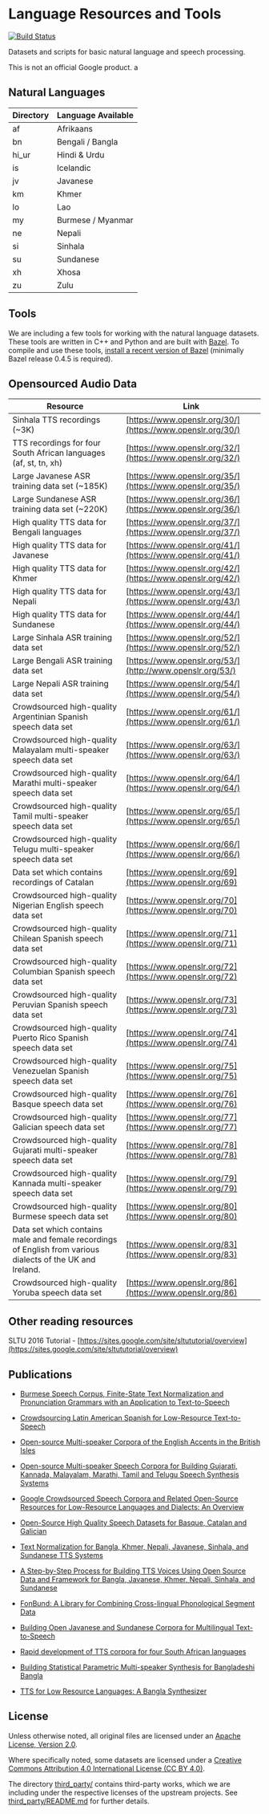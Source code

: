 # Language Resources and Tools

[![Build Status](https://travis-ci.org/google/language-resources.svg?branch=master)](https://travis-ci.org/google/language-resources)

Datasets and scripts for basic natural language and speech processing.

This is not an official Google product.
a

## Natural Languages

| Directory | Language Available |
|-----------|--------------------|
| af        | Afrikaans          |
| bn        | Bengali / Bangla   |
| hi_ur     | Hindi & Urdu       |
| is        | Icelandic          |
| jv        | Javanese           |
| km        | Khmer              |
| lo        | Lao                |
| my        | Burmese / Myanmar  |
| ne        | Nepali             |
| si        | Sinhala            |
| su        | Sundanese          |
| xh        | Xhosa              |
| zu        | Zulu               |


## Tools

We are including a few tools for working with the natural language
datasets. These tools are written in C++ and Python and are built with
[Bazel](http://bazel.io). To compile and use these tools,
[install a recent version of Bazel](http://bazel.io/docs/install.html)
(minimally Bazel release 0.4.5 is required).

## Opensourced Audio Data
| Resource | Link |
|-----------|--------------------|
| Sinhala TTS recordings (~3K) | [https://www.openslr.org/30/](https://www.openslr.org/30/)      |
| TTS recordings for four South African languages (af, st, tn, xh) | [https://www.openslr.org/32/](https://www.openslr.org/32/)  |
| Large Javanese ASR training data set (~185K)	| [https://www.openslr.org/35/](https://www.openslr.org/35/) |
| Large Sundanese ASR training data set	(~220K)| [https://www.openslr.org/36/](https://www.openslr.org/36/) |
| High quality TTS data for Bengali languages | [https://www.openslr.org/37/](https://www.openslr.org/37/) |
| High quality TTS data for Javanese | [https://www.openslr.org/41/](https://www.openslr.org/41/) |
| High quality TTS data for Khmer | [https://www.openslr.org/42/](https://www.openslr.org/42/) |
| High quality TTS data for Nepali | [https://www.openslr.org/43/](https://www.openslr.org/43/) |
| High quality TTS data for Sundanese | [https://www.openslr.org/44/](https://www.openslr.org/44/) |
| Large Sinhala ASR training data set | [https://www.openslr.org/52/](https://www.openslr.org/52/)|
| Large Bengali ASR training data set	|  [https://www.openslr.org/53/](http://www.openslr.org/53/)|
| Large Nepali ASR training data set	| [https://www.openslr.org/54/](https://www.openslr.org/54/) |
| Crowdsourced high-quality Argentinian Spanish speech data set | [https://www.openslr.org/61/](https://www.openslr.org/61/) |
| Crowdsourced high-quality Malayalam multi-speaker speech data set | [https://www.openslr.org/63/](https://www.openslr.org/63/) |
| Crowdsourced high-quality Marathi multi-speaker speech data set | [https://www.openslr.org/64/](https://www.openslr.org/64/) |
| Crowdsourced high-quality Tamil multi-speaker speech data set | [https://www.openslr.org/65/](https://www.openslr.org/65/) |
| Crowdsourced high-quality Telugu multi-speaker speech data set | [https://www.openslr.org/66/](https://www.openslr.org/66/) |
| Data set which contains recordings of Catalan |   [https://www.openslr.org/69](https://www.openslr.org/69)  |
| Crowdsourced high-quality Nigerian English speech data set |   [https://www.openslr.org/70](https://www.openslr.org/70)  |
| Crowdsourced high-quality Chilean Spanish speech data set |   [https://www.openslr.org/71](https://www.openslr.org/71)  |
| Crowdsourced high-quality Columbian Spanish speech data set |   [https://www.openslr.org/72](https://www.openslr.org/72)  |
| Crowdsourced high-quality Peruvian Spanish speech data set |   [https://www.openslr.org/73](https://www.openslr.org/73)  |
| Crowdsourced high-quality Puerto Rico Spanish speech data set		  |   [https://www.openslr.org/74](https://www.openslr.org/74)  |
| Crowdsourced high-quality Venezuelan Spanish speech data set |   [https://www.openslr.org/75](https://www.openslr.org/75)  |
| Crowdsourced high-quality Basque speech data set	 |   [https://www.openslr.org/76](https://www.openslr.org/76)  |
| Crowdsourced high-quality Galician speech data set |   [https://www.openslr.org/77](https://www.openslr.org/77)  |
| Crowdsourced high-quality Gujarati multi-speaker speech data set	 |   [https://www.openslr.org/78](https://www.openslr.org/78)  |
| Crowdsourced high-quality Kannada multi-speaker speech data set	 |   [https://www.openslr.org/79](https://www.openslr.org/79)  |
| Crowdsourced high-quality Burmese speech data set	 |   [https://www.openslr.org/80](https://www.openslr.org/80)  |
| Data set which contains male and female recordings of English from various dialects of the UK and Ireland.| [https://www.openslr.org/83](https://www.openslr.org/83)  |
|Crowdsourced high-quality Yoruba speech data set | [https://www.openslr.org/86](https://www.openslr.org/86) |


## Other reading resources

SLTU 2016 Tutorial - [https://sites.google.com/site/sltututorial/overview](https://sites.google.com/site/sltututorial/overview)

## Publications

- [Burmese Speech Corpus, Finite­-State Text Normalization and Pronunciation Grammars with an Application to Text-­to-­Speech
](https://research.google/pubs/pub49146/)

- [Crowdsourcing Latin American Spanish for Low-Resource Text-to-Speech](https://research.google/pubs/pub49150/)

- [Open-source Multi-speaker Corpora of the English Accents in the British Isles](https://research.google/pubs/pub49149/)

- [Open-source Multi-speaker Speech Corpora for Building Gujarati, Kannada, Malayalam, Marathi, Tamil and Telugu Speech Synthesis Systems](https://research.google/pubs/pub49148/)

- [Google Crowdsourced Speech Corpora and Related Open-Source Resources for Low-Resource Languages and Dialects: An Overview](https://research.google/pubs/pub48928/)

- [Open-Source High Quality Speech Datasets for Basque, Catalan and Galician](https://research.google/pubs/pub49136/)

- [Text Normalization for Bangla, Khmer, Nepali, Javanese, Sinhala, and Sundanese TTS Systems](https://ai.google/research/pubs/pub47344)

- [A Step-by-Step Process for Building TTS Voices Using Open Source Data and Framework for Bangla, Javanese, Khmer, Nepali, Sinhala, and Sundanese](https://ai.google/research/pubs/pub47347)

- [FonBund: A Library for Combining Cross-lingual Phonological Segment Data](https://research.google/pubs/pub46930/)

- [Building Open Javanese and Sundanese Corpora for Multilingual Text-to-Speech](https://ai.google/research/pubs/pub46929)

- [Rapid development of TTS corpora for four South African languages](https://research.google/pubs/pub47393/)

- [Building Statistical Parametric Multi-speaker Synthesis for Bangladeshi Bangla](https://ai.google/research/pubs/pub45301)

- [TTS for Low Resource Languages: A Bangla Synthesizer](https://ai.google/research/pubs/pub45300)

## License

Unless otherwise noted, all original files are licensed under an
[Apache License, Version 2.0](LICENSE).

Where specifically noted, some datasets are licensed under a
[Creative Commons Attribution 4.0 International License (CC BY 4.0)](http://creativecommons.org/licenses/by/4.0).

The directory [third_party/](third_party/) contains third-party works, which we
are including under the respective licenses of the upstream projects. See [third_party/README.md](third_party/README.md) for further details.
